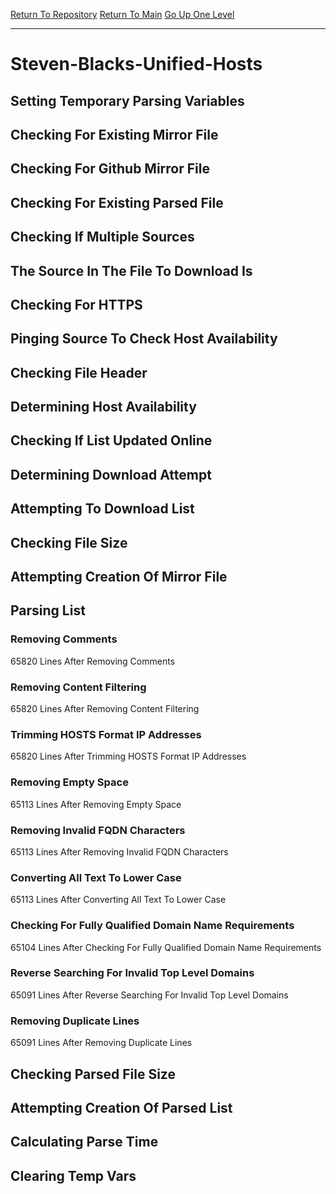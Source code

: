 [Return To Repository](https://github.com/deathbybandaid/piholeparser/)
[Return To Main](https://github.com/deathbybandaid/piholeparser/blob/master/RecentRunLogs/Mainlog.md)
[Go Up One Level](https://github.com/deathbybandaid/piholeparser/blob/master/RecentRunLogs/TopLevelScripts/30-Processing-External-Blacklists.md)
____________________________________
# Steven-Blacks-Unified-Hosts
## Setting Temporary Parsing Variables
## Checking For Existing Mirror File
## Checking For Github Mirror File
## Checking For Existing Parsed File
## Checking If Multiple Sources
## The Source In The File To Download Is
## Checking For HTTPS
## Pinging Source To Check Host Availability
## Checking File Header
## Determining Host Availability
## Checking If List Updated Online
## Determining Download Attempt
## Attempting To Download List
## Checking File Size
## Attempting Creation Of Mirror File
## Parsing List
### Removing Comments
65820 Lines After Removing Comments
### Removing Content Filtering
65820 Lines After Removing Content Filtering
### Trimming HOSTS Format IP Addresses
65820 Lines After Trimming HOSTS Format IP Addresses
### Removing Empty Space
65113 Lines After Removing Empty Space
### Removing Invalid FQDN Characters
65113 Lines After Removing Invalid FQDN Characters
### Converting All Text To Lower Case
65113 Lines After Converting All Text To Lower Case
### Checking For Fully Qualified Domain Name Requirements
65104 Lines After Checking For Fully Qualified Domain Name Requirements
### Reverse Searching For Invalid Top Level Domains
65091 Lines After Reverse Searching For Invalid Top Level Domains
### Removing Duplicate Lines
65091 Lines After Removing Duplicate Lines
## Checking Parsed File Size
## Attempting Creation Of Parsed List
## Calculating Parse Time
## Clearing Temp Vars
